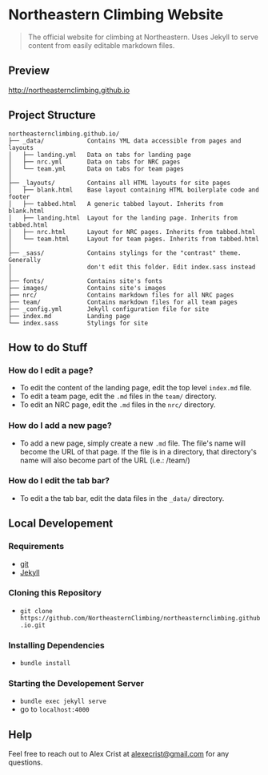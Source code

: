 # Northeastern Climbing Website

> The official website for climbing at Northeastern. Uses Jekyll to serve content from easily editable markdown files.

## Preview

http://northeasternclimbing.github.io

## Project Structure

    northeasternclimbing.github.io/
    ├── _data/            Contains YML data accessible from pages and layouts
    │   ├── landing.yml   Data on tabs for landing page
    │   ├── nrc.yml       Data on tabs for NRC pages
    │   └── team.yml      Data on tabs for team pages
    │
    ├── _layouts/         Contains all HTML layouts for site pages
    │   ├── blank.html    Base layout containing HTML boilerplate code and footer
    │   ├── tabbed.html   A generic tabbed layout. Inherits from blank.html
    │   ├── landing.html  Layout for the landing page. Inherits from tabbed.html
    │   ├── nrc.html      Layout for NRC pages. Inherits from tabbed.html
    │   └── team.html     Layout for team pages. Inherits from tabbed.html
    │
    ├── _sass/            Contains stylings for the "contrast" theme. Generally
    │                     don't edit this folder. Edit index.sass instead
    │
    ├── fonts/            Contains site's fonts
    ├── images/           Contains site's images
    ├── nrc/              Contains markdown files for all NRC pages
    ├── team/             Contains markdown files for all team pages
    ├── _config.yml       Jekyll configuration file for site
    ├── index.md          Landing page
    └── index.sass        Stylings for site


## How to do Stuff

### How do I edit a page?

- To edit the content of the landing page, edit the top level `index.md`
file.
- To edit a team page, edit the `.md` files in the `team/` directory.
- To edit an NRC page, edit the `.md` files in the `nrc/` directory.

### How do I add a new page?

- To add a new page, simply create a new `.md` file. The file's name
will become the URL of that page. If the file is in a directory, that
directory's name will also become part of the URL (i.e.: /team/)

### How do I edit the tab bar?

- To edit a the tab bar, edit the data files in the `_data/` directory.

## Local Developement

### Requirements

- [git](https://git-scm.com/book/en/v2/Getting-Started-Installing-Git)
- [Jekyll](https://jekyllrb.com/docs/installation/)

### Cloning this Repository

- `git clone https://github.com/NortheasternClimbing/northeasternclimbing.github.io.git`

### Installing Dependencies

- `bundle install`

### Starting the Developement Server

- `bundle exec jekyll serve`
- go to `localhost:4000`

## Help

Feel free to reach out to Alex Crist at alexecrist@gmail.com for any
questions.
